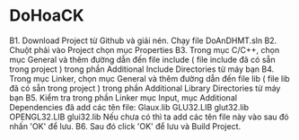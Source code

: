 # DoHoaCK
B1. Download Project từ Github và giải nén. Chạy file DoAnDHMT.sln
B2. Chuột phải vào Project chọn mục Properties
B3. Trong mục C/C++, chọn mục General và thêm đường dẫn đến file include ( file include đã có sẵn trong project ) trong phần Additional Include Directories từ máy bạn
B4. Trong mục Linker, chọn mục General và thêm đường dẫn đến file lib ( file lib đã có sẵn trong project ) trong phần Additional Library Directories từ máy bạn
B5. Kiểm tra trong phần Linker mục Input, mục Additional Dependencies đã add các tên file:
Glaux.lib
GLU32.LIB
glut32.lib
OPENGL32.LIB
glui32.lib
Nếu chưa có thì ta add các tên file này vào sau đó nhấn 'OK' để lưu.
B6. Sau đó click 'OK' để lưu và Build Project.
